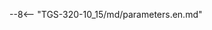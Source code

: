 --8<-- "TGS-320-10_15/md/parameters.en.md"

<!--
!!! info "Static brake power"

	\* Without power supply for the servomotor static brake (from 0.5 to 1A for the TGN series) and digital outputs (up to 6 x 300 mA).
-->